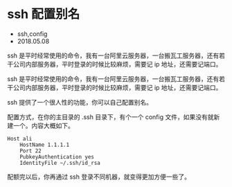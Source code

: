 # ssh 配置别名
- ssh,config
- 2018.05.08

ssh 是平时经常使用的命令，我有一台阿里云服务器，一台搬瓦工服务器，还有若干公司内部服务器，平时登录的时候比较麻烦，需要记 ip 地址，还需要记端口。

ssh 是平时经常使用的命令，我有一台阿里云服务器，一台搬瓦工服务器，还有若干公司内部服务器，平时登录的时候比较麻烦，需要记 ip 地址，还需要记端口。

ssh 提供了一个很人性的功能，你可以自己配置别名。

配置方式，在你的主目录的 .ssh 目录下，有个一个 config 文件，如果没有就新建一个。内容大概如下。

    Host ali
        HostName 1.1.1.1
        Port 22
        PubkeyAuthentication yes
        IdentityFile ~/.ssh/id_rsa

配额完以后，你再通过 ssh 登录不同机器，就变得更加方便一些了。
